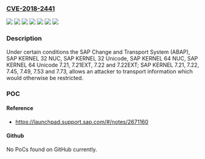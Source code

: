 ### [CVE-2018-2441](https://cve.mitre.org/cgi-bin/cvename.cgi?name=CVE-2018-2441)
![](https://img.shields.io/static/v1?label=Product&message=SAP%20Change%20and%20Transport%20System%20(ABAP)&color=blue)
![](https://img.shields.io/static/v1?label=Version&message=SAP%20KERNEL%20%207.21%2C%207.22%2C%207.45%2C%207.49%2C%207.53%20and%207.73%20&color=brightgreen)
![](https://img.shields.io/static/v1?label=Version&message=SAP%20KERNEL%2032%20NUC%207.21%2C%207.21EXT%2C%207.22%20and%207.22EXT%20&color=brightgreen)
![](https://img.shields.io/static/v1?label=Version&message=SAP%20KERNEL%2032%20Unicode%207.21%2C%207.21EXT%2C%207.22%20and%207.22EXT%20&color=brightgreen)
![](https://img.shields.io/static/v1?label=Version&message=SAP%20KERNEL%2064%20NUC%207.21%2C%207.21EXT%2C%207.22%20and%207.22EXT%20&color=brightgreen)
![](https://img.shields.io/static/v1?label=Version&message=SAP%20KERNEL%2064%20Unicode%207.21%2C%207.21EXT%2C%207.22%20and%207.22EXT%20&color=brightgreen)
![](https://img.shields.io/static/v1?label=Vulnerability&message=Information%20Disclosure&color=brightgreen)

### Description

Under certain conditions the SAP Change and Transport System (ABAP), SAP KERNEL 32 NUC, SAP KERNEL 32 Unicode, SAP KERNEL 64 NUC, SAP KERNEL 64 Unicode 7.21, 7.21EXT, 7.22 and 7.22EXT; SAP KERNEL 7.21, 7.22, 7.45, 7.49, 7.53 and 7.73, allows an attacker to transport information which would otherwise be restricted.

### POC

#### Reference
- https://launchpad.support.sap.com/#/notes/2671160

#### Github
No PoCs found on GitHub currently.

